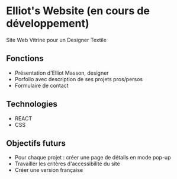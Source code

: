 # Elliot's Website (en cours de développement)

Site Web Vitrine pour un Designer Textile

## Fonctions

- Présentation d'Elliot Masson, designer
- Porfolio avec description de ses projets pros/persos
- Formulaire de contact

## Technologies

- REACT
- CSS

## Objectifs futurs

- Pour chaque projet : créer une page de détails en mode pop-up
- Travailler les critères d'accessibilité du site
- Créer une version française
